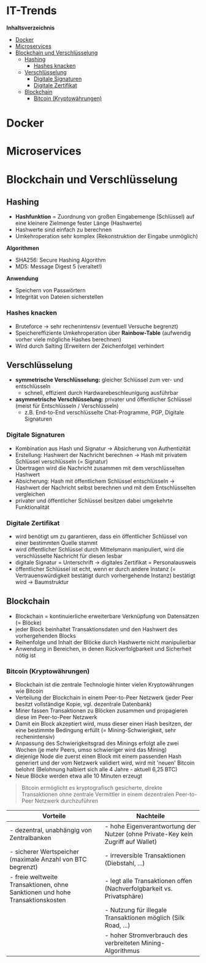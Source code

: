 IT-Trends
=========

<!-- START doctoc generated TOC please keep comment here to allow auto update -->
<!-- DON'T EDIT THIS SECTION, INSTEAD RE-RUN doctoc TO UPDATE -->
**Inhaltsverzeichnis**

- [Docker](#docker)
- [Microservices](#microservices)
- [Blockchain und Verschlüsselung](#blockchain-und-verschl%C3%BCsselung)
  - [Hashing](#hashing)
    - [Hashes knacken](#hashes-knacken)
  - [Verschlüsselung](#verschl%C3%BCsselung)
    - [Digitale Signaturen](#digitale-signaturen)
    - [Digitale Zertifikat](#digitale-zertifikat)
  - [Blockchain](#blockchain)
    - [Bitcoin (Kryptowährungen)](#bitcoin-kryptow%C3%A4hrungen)

<!-- END doctoc generated TOC please keep comment here to allow auto update -->

<!--newpage-->

# Docker

<!--ToDo-->

# Microservices

<!--ToDo-->

# Blockchain und Verschlüsselung

## Hashing

- **Hashfunktion** = Zuordnung von großen Eingabemenge (Schlüssel) auf eine kleinere Zielmenge fester Länge (Hashwerte)
- Hashwerte sind einfach zu berechnen
- Umkehroperation sehr komplex (Rekonstruktion der Eingabe unmöglich)

**Algorithmen**

- SHA256: Secure Hashing Algorithm
- MD5: Message Digest 5 (veraltet!)

**Anwendung**

- Speichern von Passwörtern
- Integrität von Dateien sicherstellen

### Hashes knacken

- Bruteforce $\rightarrow$ sehr rechenintensiv (eventuell Versuche begrenzt)
- Speichereffiziente Umkehroperation über **Rainbow-Table** (aufwendig vorher viele mögliche Hashes berechnen)
- Wird durch Salting (Erweitern der Zeichenfolge) verhindert

## Verschlüsselung

- **symmetrische Verschlüsselung:** gleicher Schlüssel zum ver- und entschlüsseln
  - schnell, effizient durch Hardwarebeschleunigung ausführbar
- **asymmetrische Verschlüsselung:** privater und öffentlicher Schlüssel (meist für Entschlüsseln / Verschlüsseln)
  - z.B. End-to-End verschlüsselte Chat-Programme, PGP, Digitale Signaturen

### Digitale Signaturen

- Kombination aus Hash und Signatur $\rightarrow$ Absicherung von Authentizität
- Erstellung: Hashwert der Nachricht berechnen $\rightarrow$ Hash mit privatem Schlüssel verschlüsseln (= Signatur)
- Übertragen wird die Nachricht zusammen mit dem verschlüsselten Hashwert
- Absicherung: Hash mit öffentlichem Schlüssel entschlüsseln $\rightarrow$ Hashwert der Nachricht selbst berechnen und mit dem Entschlüsselten vergleichen
- privater und öffentlicher Schlüssel besitzen dabei umgekehrte Funktionalität

### Digitale Zertifikat

- wird benötigt um zu garantieren, dass ein öffentlicher Schlüssel von einer bestimmten Quelle stammt
- wird öffentlicher Schlüssel durch Mittelsmann manipuliert, wird die verschlüsselte Nachricht für diesen lesbar
- digitale Signatur = Unterschrift $\rightarrow$ digitales Zertifikat = Personalausweis
- öffentlicher Schlüssel ist echt, wenn er durch andere Instanz (= Vertrauenswürdigkeit bestätigt durch vorhergehende Instanz) bestätigt wird $\rightarrow$ Baumstruktur

## Blockchain

- Blockchain = kontinuierliche erweiterbare Verknüpfung von Datensätzen (= Blöcke)
- jeder Block beinhaltet Transaktionsdaten und den Hashwert des vorhergehenden Blocks
- Reihenfolge und Inhalt der Blöcke durch Hashwerte nicht manipulierbar
- Anwendung in Bereichen, in denen Rückverfolgbarkeit und Sicherheit nötig ist

### Bitcoin (Kryptowährungen)

- Blockchain ist die zentrale Technologie hinter vielen Kryptowährungen wie Bitcoin
- Verteilung der Blockchain in einem Peer-to-Peer Netzwerk (jeder Peer besitzt vollständige Kopie, vgl. dezentrale Datenbank)
- Miner fassen Transaktionen zu Blöcken zusammen und propagieren diese im Peer-to-Peer Netzwerk
- Damit ein Block akzeptiert wird, muss dieser einen Hash besitzen, der eine bestimmte Bedingung erfüllt (= Mining-Schwierigkeit, sehr rechenintensiv)
- Anpassung des Schwierigkeitsgrad des Minings erfolgt alle zwei Wochen (je mehr Peers, umso schwieriger wird das Mining)
- diejenige Node die zuerst einen Block mit einem passenden Hash generiert und der vom Netzwerk validiert wird, wird mit 'neuen' Bitcoin belohnt (Belohnung halbiert sich alle 4 Jahre - aktuell 6,25 BTC)
- Neue Blöcke werden etwa alle 10 Minuten erzeugt

> Bitcoin ermöglicht es kryptografisch gesicherte, direkte Transaktionen ohne zentrale Vermittler in einem dezentralen Peer-to-Peer Netzwerk durchzuführen

| Vorteile                                                                     | Nachteile                                                                       |
|------------------------------------------------------------------------------|---------------------------------------------------------------------------------|
| - dezentral, unabhängig von Zentralbanken                                    | - hohe Eigenverantwortung der Nutzer (ohne Private-Key kein Zugriff auf Wallet) |
| - sicherer Wertspeicher (maximale Anzahl von BTC begrenzt)                   | - irreversible Transaktionen (Diebstahl, ...)                                   |
| - freie weltweite Transaktionen, ohne Sanktionen und hohe Transaktionskosten | - legt alle Transaktionen offen (Nachverfolgbarkeit vs. Privatsphäre)           |
|                                                                              | - Nutzung für illegale Transaktionen möglich (Silk Road, ...)                   |
|                                                                              | - hoher Stromverbrauch des verbreiteten Mining-Algorithmus                      |
